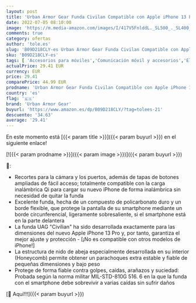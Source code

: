 ```yaml
---
layout: post
title: 'Urban Armor Gear Funda Civilan Compatible con Apple iPhone 13 Pro [Funda Compatible con Carga inalámbrica  Funda de teléfono Resistente a caídas  Protección de Pantalla con Borde Elevado] Verde Oliva'
date: 2022-07-05 08:10:00
image: 'https://m.media-amazon.com/images/I/417V5FnlddL._SL500_._SL400_.jpg'
comments: true
category: ofertas
author: 'tole.es'
slug: 'B09D218CLY-es Urban Armor Gear Funda Civilan Compatible con Apple iPhone...'
sku: 'B09D218CLY-es'
tags: [ 'Accesorios para móviles','Comunicación móvil y accesorios','Electrónica','Fundas y carcasas para teléfonos móviles','apple','iphone','urban armor gear','🇪🇸', ]
actualPrice: 29.41 EUR
currency: EUR
price: 29.41
comparePrice: 44.99 EUR
prodname: 'Urban Armor Gear Funda Civilan Compatible con Apple iPhone 13 Pro [Funda Compatible con Carga inalámbrica  Funda de teléfono Resistente a caídas  Protección de Pantalla con Borde Elevado] Verde Oliva'
country: 'es'
flag: '🇪🇸'
brand: 'Urban Armor Gear'
buyurl: 'https://www.amazon.es/dp/B09D218CLY/?tag=tolees-21'
descuento: '34.63'
average: '29.41'
---
```


En este momento está [{{< param title >}}]({{< param buyurl >}}) en el siguiente enlace!

[![{{< param prodname >}}]({{< param image >}})]({{< param buyurl >}})

🔎:

- Recortes para la cámara y los puertos, además de tapas de botones ampliadas de fácil acceso; totalmente compatible con la carga inalámbrica Qi para cargar su nuevo iPhone de forma inalámbrica sin necesidad de quitar la funda
- Excelente funda, hecha de un compuesto de policarbonato duro y un borde flexible, que protege la pantalla de su smartphone mediante un borde circunferencial, ligeramente sobresaliente, si el smartphone está en la parte delantera
- La funda UAG "Civilian" ha sido desarrollada exactamente para las dimensiones del nuevo Apple iPhone 13 Pro y, por tanto, garantiza el mejor ajuste y protección - [¡No es compatible con otros modelos de iPhone!]
- La estructura de nido de abeja especialmente desarrollada en su interior (Honeycomb) permite obtener un parachoques extra estable y fiable de pequeñas dimensiones y bajo peso
- Protege de forma fiable contra golpes, caídas, arañazos y suciedad: Probada según la norma militar MIL-STD-810G 516. 6 en la que la funda con el smartphone debe sobrevivir a varias caídas sin sufrir daños

[🛒 Aquí!!!]({{< param buyurl >}})
